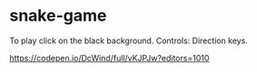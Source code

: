 # snake-game



To play click on the black background.
Controls: Direction keys.

https://codepen.io/DcWind/full/vKJPJw?editors=1010
